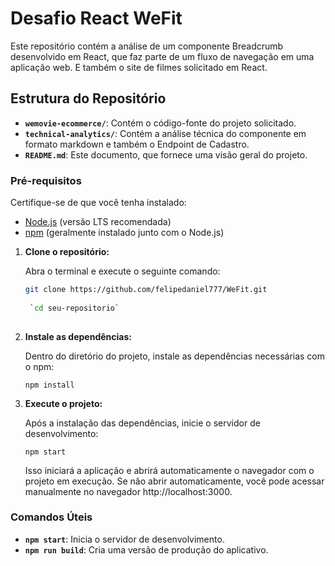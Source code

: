 # Desafio React WeFit

Este repositório contém a análise de um componente Breadcrumb desenvolvido em React, que faz parte de um fluxo de navegação em uma aplicação web. E também o site de filmes solicitado em React.

## Estrutura do Repositório

- **`wemovie-ecommerce/`**: Contém o código-fonte do projeto solicitado.
- **`technical-analytics/`**: Contém a análise técnica do componente em formato markdown e também o Endpoint de Cadastro.
- **`README.md`**: Este documento, que fornece uma visão geral do projeto.

### Pré-requisitos

Certifique-se de que você tenha instalado:

- [Node.js](https://nodejs.org/) (versão LTS recomendada)
- [npm](https://www.npmjs.com/) (geralmente instalado junto com o Node.js)

1. **Clone o repositório:**

   Abra o terminal e execute o seguinte comando:

   ```bash
   git clone https://github.com/felipedaniel777/WeFit.git
    
    `cd seu-repositorio` 
    
3.  **Instale as dependências:**
    
    Dentro do diretório do projeto, instale as dependências necessárias com o npm:
    
    `npm install` 
    
4.  **Execute o projeto:**
    
    Após a instalação das dependências, inicie o servidor de desenvolvimento:
    
    `npm start` 
    
    Isso iniciará a aplicação e abrirá automaticamente o navegador com o projeto em execução. Se não abrir automaticamente, você pode acessar manualmente no navegador http://localhost:3000.
    

### Comandos Úteis

-   **`npm start`**: Inicia o servidor de desenvolvimento.
-   **`npm run build`**: Cria uma versão de produção do aplicativo.
